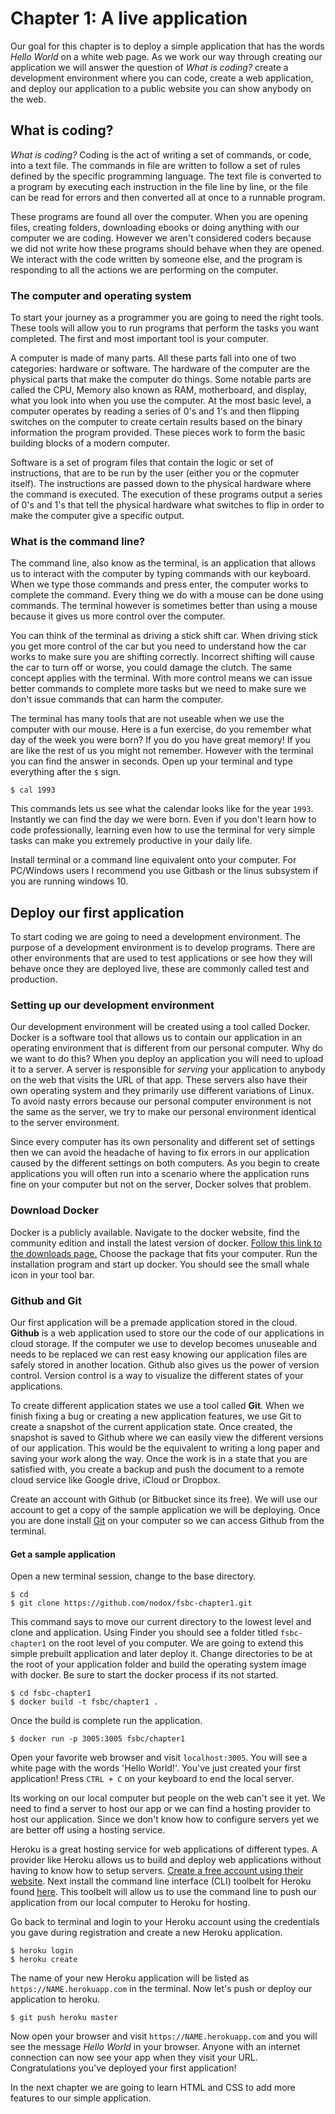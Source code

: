 # Chapter 1: A live application
Our goal for this chapter is to deploy a simple application that has the words *Hello World* on a white web page. As we work our way through creating our application we will answer the question of *What is coding?* create a development environment where you can code, create a web application, and deploy our application to a public website you can show anybody on the web.

## What is coding?
*What is coding?* Coding is the act of writing a set of commands, or code, into a text file. The commands in file are written to follow a set of rules defined by the specific programming language. The text file is converted to a program by executing each instruction in the file line by line, or the file can be read for errors and then converted all at once to a runnable program. 

These programs are found all over the computer. When you are opening files, creating folders, downloading ebooks or doing anything with our computer we are coding. However we aren't considered coders because we did not write how these programs should behave when they are opened. We interact with the code written by someone else, and the program is responding to all the actions we are performing on the computer. 

### The computer and operating system
To start your journey as a programmer you are going to need the right tools. These tools will allow you to run programs that perform the tasks you want completed. The first and most important tool is your computer.

A computer is made of many parts. All these parts fall into one of two categories: hardware or software. The hardware of the computer are the physical parts that make the computer do things. Some notable parts are called the CPU, Memory also known as RAM, motherboard, and display, what you look into when you use the computer. At the most basic level, a computer operates by reading a series of 0's and 1's and then flipping switches on the computer to create certain results based on the binary information the program provided. These pieces work to form the basic building blocks of a modern computer.

Software is a set of program files that contain the logic or set of instructions, that are to be run by the user (either you or the copmuter itself). The instructions are passed down to the physical hardware where the command is executed. The execution of these programs output a series of 0's and 1's that tell the physical hardware what switches to flip in order to make the computer give a specific output. 

### What is the command line?
The command line, also know as the terminal, is an application that allows us to interact with the computer by typing commands with our keyboard. When we type those commands and press enter, the computer works to complete the command. Every thing we do with a mouse can be done using commands. The terminal however is sometimes better than using a mouse because it gives us more control over the computer.

You can think of the terminal as driving a stick shift car. When driving stick you get more control of the car but you need to understand how the car works to make sure you are shifting correctly. Incorrect shifting will cause the car to turn off or worse, you could damage the clutch. The same concept applies with the terminal. With more control means we can issue better commands to complete more tasks but we need to make sure we don't issue commands that can harm the computer. 

The terminal has many tools that are not useable when we use the computer with our mouse. Here is a fun exercise, do you remember what day of the week you were born? If you do you have great memory! If you are like the rest of us you might not remember. However with the terminal you can find the answer in seconds. Open up your terminal and type everything after the `$` sign.

```
$ cal 1993
```

This commands lets us see what the calendar looks like for the year `1993`. Instantly we can find the day we were born. Even if you don't learn how to code professionally, learning even how to use the terminal for very simple tasks can make you extremely productive in your daily life. 

Install terminal or a command line equivalent onto your computer. For PC/Windows users I recommend you use Gitbash or the linus subsystem if you are running windows 10.

## Deploy our first application
To start coding we are going to need a development environment. The purpose of a development environment is to develop programs. There are other environments that are used to test applications or see how they will behave once they are deployed live, these are commonly called test and production.

### Setting up our development environment
Our development environment will be created using a tool called Docker. Docker is a software tool that allows us to contain our application in an operating environment that is different from our personal computer. Why do we want to do this? When you  deploy an application you will need to upload it to a server. A server is responsible for _serving_ your application to anybody on the web that visits the URL of that app. These servers also have their own operating system and they primarily use different variations of Linux. To avoid nasty errors because our personal computer environment is not the same as the server, we try to make our personal environment identical to the server environment. 

Since every computer has its own personality and different set of settings then we can avoid the headache of having to fix errors in our application caused by the different settings on both computers. As you begin to create applications you will often run into a scenario where the application runs fine on your computer but not on the server, Docker solves that problem.

### Download Docker
Docker is a publicly available. Navigate to the docker website, find the community edition and install the latest version of docker. [Follow this link to the downloads page.](https://www.docker.com/community-edition) Choose the package that fits your computer. Run the installation program and start up docker. You should see the small whale icon in your tool bar.

### Github and Git
Our first application will be a premade application stored in the cloud. **Github** is a web application used to store our the code of our applications in cloud storage. If the computer we use to develop becomes unuseable and needs to be replaced we can rest easy knowing our application files are safely stored in another location. Github also gives us the power of version control. Version control is a way to visualize the different states of your applications.

To create different application states we use a tool called **Git**. When we finish fixing a bug or creating a new application features, we use Git to create a snapshot of the current application state. Once created, the snapshot is saved to Github where we can easily view the different versions of our application. This would be the equivalent to writing a long paper and saving your work along the way. Once the work is in a state that you are satisfied with, you create a backup and push the document to a remote cloud service like Google drive, iCloud or Dropbox.

Create an account with Github (or Bitbucket since its free). We will use our account to get a copy of the sample application we will be deploying. Once you are done install [Git](https://git-scm.com/book/en/v2/Getting-Started-Installing-Git) on your computer so we can access Github from the terminal.


#### Get a sample application
Open a new terminal session, change to the base directory.

```
$ cd
$ git clone https://github.com/nodox/fsbc-chapter1.git
```

This command says to move our current directory to the lowest level and clone and application. Using Finder you should see a folder titled `fsbc-chapter1` on the root level of you computer. We are going to extend this simple prebuilt application and later deploy it. Change directories to be at the root of your application folder and build the operating system image with docker. Be sure to start the docker process if its not started.

```
$ cd fsbc-chapter1
$ docker build -t fsbc/chapter1 .
```

Once the build is complete run the application.

```
$ docker run -p 3005:3005 fsbc/chapter1
```

Open your favorite web browser and visit `localhost:3005`. You will see a white page with the words 'Hello World!'. You've just created your first application! Press `CTRL + C` on your keyboard to end the local server.

Its working on our local computer but people on the web can't see it yet. We need to find a server to host our app or we can find a hosting provider to host our application. Since we don't know how to configure servers yet we are better off using a hosting service.

Heroku is a great hosting service for web applications of different types. A provider like Heroku allows us to build and deploy web applications without having to know how to setup servers. [Create a free account using their website](https://www.heroku.com/). Next install the command line interface (CLI) toolbelt for Heroku found [here](https://devcenter.heroku.com/articles/heroku-cli). This toolbelt will allow us to use the command line to push our application from our local computer to Heroku for hosting.

Go back to terminal and login to your Heroku account using the credentials you gave during registration and create a new Heroku application.

```
$ heroku login
$ heroku create
```

The name of your new Heroku application will be listed as `https://NAME.herokuapp.com` in the terminal. Now let's push or deploy our application to heroku.

```
$ git push heroku master
```
Now open your browser and visit `https://NAME.herokuapp.com` and you will see the message *Hello World* in your browser.
Anyone with an internet connection can now see your app when they visit your URL. Congratulations you've deployed your first application!

In the next chapter we are going to learn HTML and CSS to add more features to our simple application.


